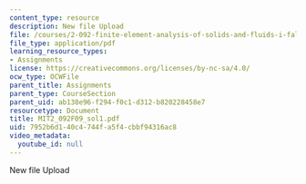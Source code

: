 ```yaml
---
content_type: resource
description: New file Upload
file: /courses/2-092-finite-element-analysis-of-solids-and-fluids-i-fall-2009/7952b6d140c4744fa5f4cbbf94316ac8_MIT2_092F09_sol1.pdf
file_type: application/pdf
learning_resource_types:
- Assignments
license: https://creativecommons.org/licenses/by-nc-sa/4.0/
ocw_type: OCWFile
parent_title: Assignments
parent_type: CourseSection
parent_uid: ab138e96-f294-f0c1-d312-b820228458e7
resourcetype: Document
title: MIT2_092F09_sol1.pdf
uid: 7952b6d1-40c4-744f-a5f4-cbbf94316ac8
video_metadata:
  youtube_id: null
---
```

New file Upload